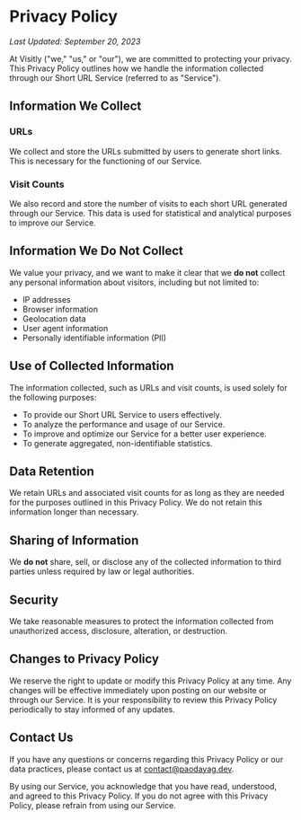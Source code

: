 # Privacy Policy

*Last Updated: September 20, 2023*

At Visitly ("we," "us," or "our"), we are committed to protecting your privacy. This Privacy Policy outlines how we handle the information collected through our Short URL Service (referred to as "Service").

## Information We Collect

### URLs

We collect and store the URLs submitted by users to generate short links. This is necessary for the functioning of our Service.

### Visit Counts

We also record and store the number of visits to each short URL generated through our Service. This data is used for statistical and analytical purposes to improve our Service.

## Information We **Do Not** Collect

We value your privacy, and we want to make it clear that we **do not** collect any personal information about visitors, including but not limited to:

- IP addresses
- Browser information
- Geolocation data
- User agent information
- Personally identifiable information (PII)

## Use of Collected Information

The information collected, such as URLs and visit counts, is used solely for the following purposes:

- To provide our Short URL Service to users effectively.
- To analyze the performance and usage of our Service.
- To improve and optimize our Service for a better user experience.
- To generate aggregated, non-identifiable statistics.

## Data Retention

We retain URLs and associated visit counts for as long as they are needed for the purposes outlined in this Privacy Policy. We do not retain this information longer than necessary.

## Sharing of Information

We **do not** share, sell, or disclose any of the collected information to third parties unless required by law or legal authorities.

## Security

We take reasonable measures to protect the information collected from unauthorized access, disclosure, alteration, or destruction.

## Changes to Privacy Policy

We reserve the right to update or modify this Privacy Policy at any time. Any changes will be effective immediately upon posting on our website or through our Service. It is your responsibility to review this Privacy Policy periodically to stay informed of any updates.

## Contact Us

If you have any questions or concerns regarding this Privacy Policy or our data practices, please contact us at contact@paodayag.dev.

By using our Service, you acknowledge that you have read, understood, and agreed to this Privacy Policy. If you do not agree with this Privacy Policy, please refrain from using our Service.